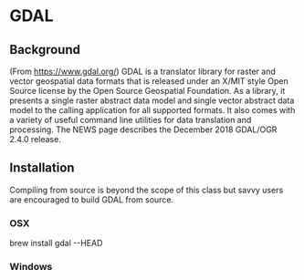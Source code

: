 # GDAL

## Background
(From https://www.gdal.org/) GDAL is a translator library for raster and vector geospatial data formats that is released under an X/MIT style Open Source license by the Open Source Geospatial Foundation. As a library, it presents a single raster abstract data model and single vector abstract data model to the calling application for all supported formats. It also comes with a variety of useful command line utilities for data translation and processing. The NEWS page describes the December 2018 GDAL/OGR 2.4.0 release.

## Installation
Compiling from source is beyond the scope of this class but savvy users are encouraged to build GDAL from source.

### OSX
brew install gdal --HEAD

### Windows 
